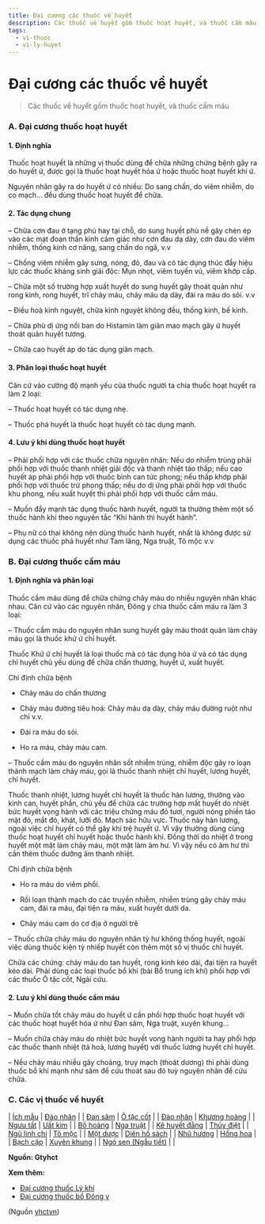 ```yaml
---
title: Đại cương các thuốc về huyết
description: Các thuốc về huyết gồm thuốc hoạt huyết, và thuốc cầm máu
tags:
  - vi-thuoc
  - vi-ly-huyet
---
```


# Đại cương các thuốc về huyết 

> Các thuốc về huyết gồm thuốc hoạt huyết, và thuốc cầm máu

### A. Đại cương thuốc hoạt huyết

#### 1. Định nghĩa

Thuốc hoạt huyết là những vị thuốc dùng để chữa những chứng bệnh gây ra do huyết ứ, được gọi là thuốc hoạt huyết hóa ứ hoặc thuốc hoạt huyết khí ứ.

Nguyên nhân gây ra do huyết ứ có nhiều: Do sang chấn, do viêm nhiễm, do co mạch… đều dùng thuốc hoạt huyết để chữa.

#### 2. Tác dụng chung

– Chữa cơn đau ở tạng phủ hay tại chỗ, do sung huyết phù nề gây chèn ép vào các mạt đoạn thần kinh cảm giác như cơn đau dạ dày, cơn đau do viêm nhiễm, thống kinh cơ năng, sang chấn do ngã, v.v

– Chống viêm nhiễm gây sưng, nóng, đỏ, đau và có tác dụng thúc đẩy hiệu lực các thuốc kháng sinh giải độc: Mụn nhọt, viêm tuyến vú, viêm khớp cấp.

– Chữa một số trường hợp xuất huyết do sung huyết gây thoát quản như rong kinh, rong huyết, trĩ chảy máu, chảy máu dạ dày, đái ra máu do sỏi. v.v

– Điều hoà kinh nguyệt, chữa kinh nguyệt không đều, thống kinh, bế kinh.

– Chữa phù dị ứng nổi ban do Histamin làm giãn mao mạch gây ứ huyết thoát quản huyết tương.

– Chữa cao huyết áp do tác dụng giãn mạch.

#### 3. Phân loại thuốc hoạt huyết

Căn cứ vào cường độ mạnh yếu của thuốc người ta chia thuốc hoạt huyết ra làm 2 loại:  

– Thuốc hoạt huyết có tác dụng nhẹ.  

– Thuốc phá huyết là thuốc hoạt huyết có tác dụng mạnh.

#### 4. Lưu ý khi dùng thuốc hoạt huyết

– Phải phối hợp với các thuốc chữa nguyên nhân: Nếu do nhiễm trùng phải phối hợp với thuốc thanh nhiệt giải độc và thanh nhiệt táo thấp; nếu cao huyết áp phải phối hợp với thuốc bình can tức phong; nếu thấp khớp phải phối hợp với thuốc trừ phong thấp; nếu do dị ứng phải phối hợp với thuốc khu phong, nếu xuất huyết thì phải phối hợp với thuốc cầm máu.

– Muốn đẩy mạnh tác dụng thuốc hành huyết, người ta thường thêm một số thuốc hành khí theo nguyên tắc “Khí hành thì huyết hành”.

– Phụ nữ có thai không nên dùng thuốc hành huyết, nhất là không được sử dụng các thuốc phá huyết như Tam lăng, Nga truật, Tô mộc v.v

### B. Đại cương thuốc cầm máu

#### 1. Định nghĩa và phân loại

Thuốc cầm máu dùng để chữa chứng chảy máu do nhiều nguyên nhân khác nhau. Căn cứ vào các nguyên nhân, Đông y chia thuốc cầm máu ra làm 3 loại:

– Thuốc cầm máu do nguyên nhân sung huyết gây máu thoát quản làm chảy máu gọi là thuốc khứ ứ chỉ huyết.  

Thuốc Khứ ứ chỉ huyết là loại thuốc mà có tác dụng hóa ứ và có tác dụng chỉ huyết chủ yếu dùng để chữa chấn thương, huyết ứ, xuất huyết.

Chỉ định chữa bệnh

+ Chảy máu do chấn thương

+ Chảy máu đường tiêu hoá: Chảy máu dạ dày, chảy máu đường ruột như chỉ v.v.

+ Đái ra máu do sỏi.

+ Ho ra máu, chảy máu cam.

– Thuốc cầm máu do nguyên nhân sốt nhiễm trùng, nhiễm độc gây ro loạn thành mạch làm chảy máu, gọi là thuốc thanh nhiệt chỉ huyết, lương huyết, chỉ huyết.

Thuốc thanh nhiệt, lương huyết chỉ huyết là thuốc hàn lương, thường vào kinh can, huyết phần, chủ yếu để chữa các trường hợp mất huyết do nhiệt bức huyết vọng hành với các triệu chứng máu đỏ tươi, người nóng phiền táo mặt đỏ, mắt đỏ, khát, lưỡi đỏ. Mạch sác hữu vực. Thuốc này hàn lương, ngoài việc chỉ huyết có thể gây khí trệ huyết ứ. Vì vậy thường dùng cùng thuốc hoạt huyết chỉ huyết hoặc thuốc hành khí. Đồng thời do nhiệt ở trong huyết một mặt làm chảy máu, một mặt làm âm hư. Vì vậy nếu có âm hư thì cần thêm thuốc dưỡng âm thanh nhiệt.

Chỉ định chữa bệnh

+ Ho ra máu do viêm phổi.

+ Rối loạn thành mạch do các truyền nhiễm, nhiễm trùng gây chảy máu cam, đái ra máu, đại tiện ra máu, xuất huyết dưới da.

+ Chảy máu cam do cơ địa ở người trẻ

– Thuốc chữa chảy máu do nguyên nhân tỳ hư không thống huyết, ngoài việc dùng thuốc kiện tỳ nhiếp huyết còn thêm một số vị thuốc chỉ huyết.

Chữa các chứng: chảy máu do tan huyết, rong kinh kéo dài, đại tiện ra huyết kéo dài. Phải dùng các loại thuốc bổ khí (bài Bổ trung ích khí) phối hợp với các thuốc Ô tặc cốt, Ngải cứu.

#### 2. Lưu ý khi dùng thuốc cầm máu

– Muốn chữa tốt chảy máu do huyết ứ cần phối hợp thuốc hoạt huyết với các thuốc hoạt huyết hóa ứ như Đan sâm, Nga truật, xuyên khung…

– Muốn chữa chảy máu do nhiệt bức huyết vong hành người ta hay phối hợp các thuốc thanh nhiệt (tả hoả, lương huyết) với thuốc lương huyết chỉ huyết.

– Nếu chảy máu nhiều gây choáng, trụy mạch (thoát dương) thì phải dùng thuốc bổ khí mạnh như sâm để cứu thoát sau đó tuỳ nguyên nhân để cứu chữa.

### C. Các vị thuốc về huyết

| [Ích mẫu](/yhctvn/vi-thuoc-ich-mau/) | [Đào nhân](/yhctvn/vi-thuoc-dao-nhan-dao-hach/)  |
| [Đan sâm](/yhctvn/vi-thuoc-dan-sam/) | [Ô tặc cốt](/yhctvn/vi-thuoc-mai-muc-o-tac-cot/) |
| [Đào nhân](/yhctvn/vi-thuoc-dao-nhan-dao-hach/) | [Khương hoàng](/yhctvn/vi-thuoc-cay-nghe-khuong-hoang/) |
| [Ngưu tất](/yhctvn/vi-thuoc-nguu-tat/) | [Uất kim](/yhctvn/vi-thuoc-uat-kim-nghe-rung-ngai-trang/)  |
| [Bồ hoàng](/yhctvn/vi-thuoc-bo-hoang-co-nen/) | [Nga truật](/yhctvn/vi-thuoc-nga-truat-nghe-den/) |
| [Kê huyết đằng](/yhctvn/vi-thuoc-ke-huyet-dang/) | [Thủy điệt](/yhctvn/vi-thuoc-thuy-diet-con-dia/) |
| [Ngũ linh chi](/yhctvn/vi-thuoc-ngu-linh-chi/) | [Tô mộc](/yhctvn/vi-thuoc-to-moc-cay-go-vang/) |
| [Một dược](/yhctvn/vi-thuoc-mot-duoc/) | [Diên hồ sách](/yhctvn/vi-thuoc-dien-ho-sach/) |
| [Nhũ hương](/yhctvn/vi-thuoc-nhu-huong/) | [Hồng hoa](/yhctvn/vi-thuoc-hong-lam-hoa-hong-hoa/) |
| [Bạch cập](/yhctvn/vi-thuoc-bach-cap/) | [Xuyên khung](/yhctvn/vi-thuoc-xuyen-khung/) |
| 
[Ngó sen (Ngẫu tiết)](/yhctvn/vi-thuoc-ngo-sen-ngau-tiet/)
 |  |

**Nguồn: Gtyhct**

**Xem thêm:**

* [Đại cương thuốc Lý khí](/yhctvn/dai-cuong-thuoc-ly-khi/)
* [Đại cương thuốc bổ Đông y](/yhctvn/dai-cuong-thuoc-bo-dong-y/)

(Nguồn <a href="https://yhctvn.com/dai-cuong-cac-thuoc-ve-huyet/" target="_blank">yhctvn</a>)
